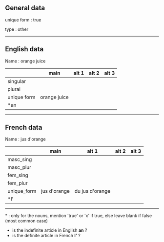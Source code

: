 ## General data

unique form : true

type : other

---

## English data

Name : orange juice

|             |     main     | alt 1 | alt 2 | alt 3 |
| :---------- | :----------: | :---: | :---: | ----- |
| singular    |              |       |       |       |
| plural      |              |       |       |       |
| unique form | orange juice |       |       |       |
| \*an        |              |       |       |       |

---

## French data

Name : jus d'orange

|             |     main     |      alt 1      | alt 2 | alt 3 |
| :---------- | :----------: | :-------------: | :---: | :---: |
| masc_sing   |              |                 |       |       |
| masc_plur   |              |                 |       |       |
| fem_sing    |              |                 |       |       |
| fem_plur    |              |                 |       |       |
| unique_form | jus d'orange | du jus d'orange |       |       |
| \*l'        |              |                 |       |       |

---

\* : only for the nouns, mention 'true' or 'x' if true, else leave blank if false (most common case)

- is the indefinite article in English **an** ?
- is the definite article in French **l'** ?
